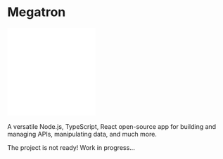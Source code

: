 # Megatron

<img src="./media/triskele123.png" width="200">

A versatile Node.js, TypeScript, React open-source app for building and managing APIs, manipulating data, and much more.

The project is not ready! Work in progress...